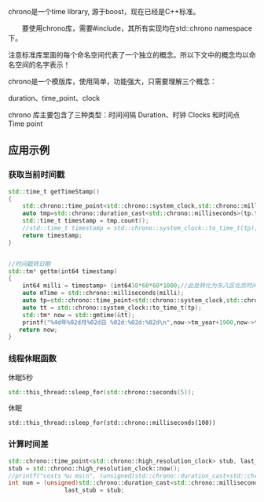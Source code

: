 



chrono是一个time library, 源于boost，现在已经是C++标准。



　　要使用chrono库，需要#include<chrono>，其所有实现均在std::chrono namespace下。

注意标准库里面的每个命名空间代表了一个独立的概念。所以下文中的概念均以命名空间的名字表示！ 

chrono是一个模版库，使用简单，功能强大，只需要理解三个概念：

duration、time_point、clock



chrono 库主要包含了三种类型：时间间隔 Duration、时钟 Clocks 和时间点 Time point



## 应用示例



### 获取当前时间戳



```c++
std::time_t getTimeStamp()
{
    std::chrono::time_point<std::chrono::system_clock,std::chrono::milliseconds> tp = std::chrono::time_point_cast<std::chrono::milliseconds>(std::chrono::system_clock::now());
    auto tmp=std::chrono::duration_cast<std::chrono::milliseconds>(tp.time_since_epoch());
    std::time_t timestamp = tmp.count();
    //std::time_t timestamp = std::chrono::system_clock::to_time_t(tp);
    return timestamp;
}


//时间戳转日期
std::tm* gettm(int64 timestamp)
{
    int64 milli = timestamp+ (int64)8*60*60*1000;//此处转化为东八区北京时间，如果是其它时区需要按需求修改
    auto mTime = std::chrono::milliseconds(milli);
    auto tp=std::chrono::time_point<std::chrono::system_clock,std::chrono::milliseconds>(mTime);
    auto tt = std::chrono::system_clock::to_time_t(tp);
    std::tm* now = std::gmtime(&tt);
    printf("%4d年%02d月%02d日 %02d:%02d:%02d\n",now->tm_year+1900,now->tm_mon+1,now->tm_mday,now->tm_hour,now->tm_min,now->tm_sec);
   return now;
}

```







### 线程休眠函数





休眠5秒

```c++
std::this_thread::sleep_for(std::chrono::seconds(5));
```

休眠

```
std::this_thread::sleep_for(std::chrono::milliseconds(100))
```





### 计算时间差

```c++
std::chrono::time_point<std::chrono::high_resolution_clock> stub, last_stub;
stub = std::chrono::high_resolution_clock::now();
//printf("costs %u ms\n", (unsigned)std::chrono::duration_cast<std::chrono::milliseconds>( stub - last_stub).count());
int num = (unsigned)std::chrono::duration_cast<std::chrono::milliseconds>(stub - last_stub).count();
				last_stub = stub;
```

